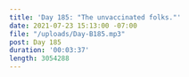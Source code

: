 ```yaml
---
title: 'Day 185: "The unvaccinated folks."'
date: 2021-07-23 15:13:00 -07:00
file: "/uploads/Day-B185.mp3"
post: Day 185
duration: '00:03:37'
length: 3054288
---
```


